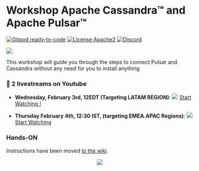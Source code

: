 # Workshop Apache Cassandra™ and Apache Pulsar™

[![Gitpod ready-to-code](https://img.shields.io/badge/Gitpod-ready--to--code-blue?logo=gitpod)](https://github.com/DataStax-academy/workshop-pulsar) 
[![License Apache2](https://img.shields.io/hexpm/l/plug.svg)](http://www.apache.org/licenses/LICENSE-2.0)
[![Discord](https://img.shields.io/discord/685554030159593522)](https://discord.com/widget?id=685554030159593522&theme=dark)

![](https://github.com/DataStax-Academy/workshop-pulsar/blob/main/materials/img/splash.png?raw=true)

This workshop will guide you through the steps to connect Pulsar and Cassandra without any need for you to install anything

### 📅 2 livestreams on Youtube

- **Wednesday, February 3rd, 12EDT (Targeting LATAM REGION)**: ![](https://github.com/DataStax-Academy/workshop-pulsar/blob/main/materials/img/logo-yt.png?raw=true) [Start Watching !](https://youtu.be/nF502PmFi_w)

- **Thursday February 4th, 12:30 IST, (targeting EMEA.APAC Regions)**: ![](https://github.com/DataStax-Academy/workshop-pulsar/blob/main/materials/img/logo-yt.png?raw=true) [Start Watching](https://youtu.be/nF502PmFi_w)

### Hands-ON

Instructions have been moved [to the wiki](https://github.com/DataStax-Academy/workshop-pulsar/wiki).

<p align="center">
<a href="https://github.com/DataStax-Academy/workshop-pulsar/wiki">
 <img src="https://dabuttonfactory.com/button.png?t=Open+the+Labs&f=Calibri-Bold&ts=20&tc=fff&hp=45&vp=20&c=11&bgt=unicolored&bgc=15d798" />
</a>
</p>

